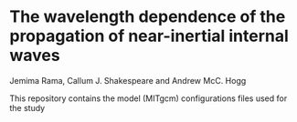 # The wavelength dependence of the propagation of near-inertial internal waves

Jemima Rama, Callum J. Shakespeare and Andrew McC. Hogg

This repository contains the model (MITgcm) configurations files used for the study
